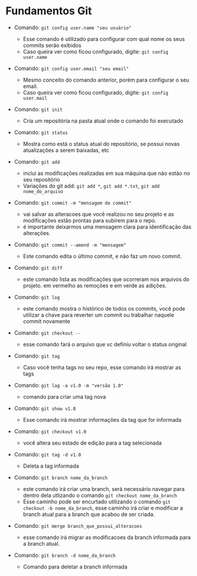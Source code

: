 # Fundamentos Git

- Comando: ```` git config user.name "seu usuário" ````
    - Esse comando é utilizado para configurar com qual nome os seus commits serão exibidos
    - Caso queira ver como ficou configurado, digite: ```` git config user.name ````

- Comando: ```` git config user.email "seu email" ````
    - Mesmo conceito do comando anterior, porém para configurar o seu email.
    - Caso queira ver como ficou configurado, digite: ```` git config user.mail ````
    
- Comando: ```` git init ````
    - Cria um repositória na pasta atual onde o comando foi executado

- Comando: ```` git status ````
    - Mostra como está o status atual do repositório, se possui novas atualizações a serem baixadas, etc

- Comando: ```` git add ````
    - inclui as modificações realizadas em sua máquina que não estão no seu repositório
    - Variações do git add: ```` git add * ````, ```` git add *.txt ````, ```` git add nome_do_arquivo ````

- Comando: ```` git commit -m "mensagem do commit" ````
    - vai salvar as alteracoes que você realizou no seu projeto e as modificações estão prontas para subirem para o repo.
    - é importante deixarmos uma mensagem clara para identificação das alterações.

- Comando: ````git commit --amend -m "mensagem"````
    - Este comando edita o último commit, e não faz um novo commit.

- Comando: ```` git diff ````
    - este comando lista as modificações que ocorreram nos arquivos do projeto. em vermelho as remoções e em verde as adições.

- Comando: ````git log```` 
    - este comando mostra o histórico de todos os commits, você pode utilizar a chave para reverter um commit ou trabalhar naquele commit novamente

- Comando: ````git checkout --````
    - esse comando fará o arquivo que vc definiu voltar o status original

- Comando: ````git tag````
    - Caso você tenha tags no seu repo, esse comando irá mostrar as tags

- Comando: ````git lag -a v1.0 -m "versão 1.0"````
    - comando para criar uma tag nova

- Comando: ````git show v1.0````
    - Esse comando irá mostrar informações da tag que for informada

- Comando: ````git checkout v1.0````
    - você altera seu estado de edição para a tag selecionada

- Comando: ````git tag -d v1.0````
    - Deleta a tag informada

- Comando: ````git branch nome_da_branch````
    - este comando irá criar uma branch, será necessário navegar para dentro dela utlizando o comando ````git checkout nome_da_branch````
    - Esse caminho pode ser encurtado utilizando o comando ````git checkout -b nome_da_branch````, esse caminho irá criar e modificar a branch atual para a branch que acabou de ser criada.

- Comando: ````git merge branch_que_possui_alteracoes````
    - esse comando irá migrar as modificacoes da branch informada para a branch atual.

- Comando: ````git branch -d nome_da_branch````
    - Comando para deletar a branch informada